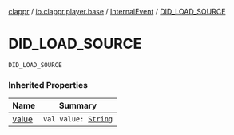 [clappr](../../index.md) / [io.clappr.player.base](../index.md) / [InternalEvent](index.md) / [DID_LOAD_SOURCE](.)

# DID_LOAD_SOURCE

`DID_LOAD_SOURCE`

### Inherited Properties

| Name | Summary |
|---|---|
| [value](value.md) | `val value: `[`String`](https://kotlinlang.org/api/latest/jvm/stdlib/kotlin/-string/index.html) |
